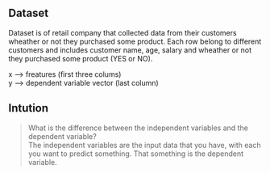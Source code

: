## Dataset 
Dataset is of retail company that collected data from their customers wheather or not they purchased some product.
Each row belong to different customers and includes customer name, age, salary and wheather or not they purchased some product (YES or NO).

x --> freatures  (first three colums) </br>
y --> dependent variable vector (last column)



## Intution
> What is the difference between the independent variables and the dependent variable?<br>
The independent variables are the input data that you have, with each you want to predict something. That
something is the dependent variable.
